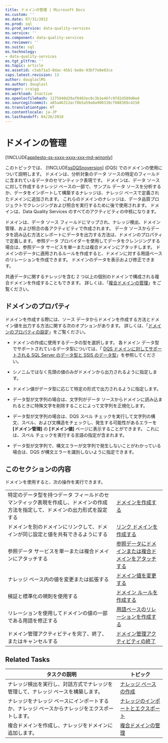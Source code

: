 ```yaml
---
title: ドメインの管理 | Microsoft Docs
ms.custom: ''
ms.date: 07/31/2012
ms.prod: sql
ms.prod_service: data-quality-services
ms.service: ''
ms.component: data-quality-services
ms.reviewer: ''
ms.suite: sql
ms.technology:
- data-quality-services
ms.tgt_pltfrm: ''
ms.topic: article
ms.assetid: c5ab71a3-0dac-45b1-be8e-93bf7e0e03ce
caps.latest.revision: 13
author: douglaslMS
ms.author: douglasl
manager: craigg
ms.workload: Inactive
ms.openlocfilehash: 1275940d29af0483ec0c3b1e46fc9fd2d509d0e6
ms.sourcegitcommit: a85a46312acf8b5a59a8a900310cf088369c4150
ms.translationtype: HT
ms.contentlocale: ja-JP
ms.lasthandoff: 04/26/2018
---
```

# <a name="managing-a-domain"></a>ドメインの管理

[!INCLUDE[appliesto-ss-xxxx-xxxx-xxx-md-winonly](../includes/appliesto-ss-xxxx-xxxx-xxx-md-winonly.md)]

  このトピックでは、 [!INCLUDE[ssDQSnoversion](../includes/ssdqsnoversion-md.md)] (DQS) でのドメインの使用について説明します。 ドメインは、分析対象のデータ ソースの特定のフィールドに含まれているデータのセマンティック表現です。 ドメインは、データ ソースに対して作成するナレッジ ベースの一部で、サンプル データ ソースを分析するか、データをインポートして構築するナレッジは、ナレッジ ベースで定義されたドメインに追加されます。 これらのドメインのナレッジは、データ品質プロジェクトでクレンジングおよび照合を実行するために後で使用されます。 ドメインは、Data Quality Services のすべてのアクティビティの中核になります。  
  
 ドメインは、データ ソース フィールドにマップされ、ナレッジ検出、ドメイン管理、および照合の各アクティビティで作成されます。 データ ソースからデータを読み込む方法とレポートにデータを出力する方法は、ドメインのプロパティで定義します。 参照データ プロバイダーを使用してデータをクレンジングする場合は、参照データ サービスを単一または複合ドメインにアタッチします。 ドメインのデータに適用されるルールを作成すると、ドメインに対する用語ベースのリレーションを作成できます。 ドメインのデータを表示および修正できます。  
  
 共通データに関するナレッジを含む 2 つ以上の個別のドメインで構成される複合ドメインを作成することもできます。 詳しくは、「[複合ドメインの管理](../data-quality-services/managing-a-composite-domain.md)」をご覧ください。  
  
## <a name="domain-properties"></a>ドメインのプロパティ  
 ドメインを作成する際には、ソース データからドメインを作成する方法とドメイン値を出力する方法に関する次のオプションがあります。 詳しくは、「[ドメインのプロパティの設定](../data-quality-services/set-domain-properties.md)」をご覧ください。  
  
-   ドメインの作成に使用するデータの型を選択します。 各ドメイン データ型でサポートされているデータ型については、「 [DQS ドメインに対してサポートされる SQL Server のデータ型と SSIS のデータ型](../data-quality-services/supported-sql-server-and-ssis-data-types-for-dqs-domains.md)」を参照してください。  
  
-   シノニムではなく先頭の値のみがドメインから出力されるように指定します。  
  
-   ドメイン値がデータ型に応じて特定の形式で出力されるように指定します。  
  
-   データ型が文字列の場合は、文字列がデータ ソースからドメインに読み込まれるときに特殊文字を削除することによって文字列を正規化します。  
  
-   データ型が文字列の場合は、DQS スペル チェックを実行して文字列の構文、スペル、および文構造をチェックし、発生する可能性があるエラーを **[ドメイン管理]** の **[ドメイン値]** ページに表示することができます。 これには、スペル チェックを実行する言語の指定が含まれます。  
  
-   データ型が文字列で、構文エラーが文字列で発生しないことがわかっている場合は、DQS が構文エラーを識別しないように指定できます。  
  
## <a name="in-this-section"></a>このセクションの内容  
 ドメインを使用すると、次の操作を実行できます。  
  
|||  
|-|-|  
|特定のデータ型を持つデータ フィールドのセマンティック表現を作成し、ドメインの作成方法を指定して、ドメインの出力形式を設定する|[ドメインを作成する](../data-quality-services/create-a-domain.md)|  
|ドメインを別のドメインにリンクして、ドメインが同じ設定と値を共有できるようにする|[リンク ドメインを作成する](../data-quality-services/create-a-linked-domain.md)|  
|参照データ サービスを単一または複合ドメインにアタッチする|[参照データにドメインまたは複合ドメインをアタッチする](../data-quality-services/attach-domain-or-composite-domain-to-reference-data.md)|  
|ナレッジ ベース内の値を変更または拡張する|[ドメイン値を変更する](../data-quality-services/change-domain-values.md)|  
|検証と標準化の規則を使用する|[ドメイン ルールを作成する](../data-quality-services/create-a-domain-rule.md)|  
|リレーションを使用してドメインの値の一部である用語を修正する|[用語ベースのリレーションを作成する](../data-quality-services/create-term-based-relations.md)|  
|ドメイン管理アクティビティを完了、終了、またはキャンセルする|[ドメイン管理アクティビティの終了](http://msdn.microsoft.com/library/ab6505ad-3090-453b-bb01-58435e7fa7c0)|  
  
## <a name="related-tasks"></a>Related Tasks  
  
|タスクの説明|トピック|  
|----------------------|-----------|  
|ナレッジ検出を実行し、対話方式でナレッジを管理して、ナレッジ ベースを構築します。|[ナレッジ ベースの作成](../data-quality-services/building-a-knowledge-base.md)|  
|ナレッジをナレッジ ベースにインポートするか、ナレッジ ベースからナレッジをエクスポートします。|[ナレッジのインポートとエクスポート](../data-quality-services/importing-and-exporting-knowledge.md)|  
|複合ドメインを作成し、ナレッジをドメインに追加します。|[複合ドメインの管理](../data-quality-services/managing-a-composite-domain.md)|  
  
  
